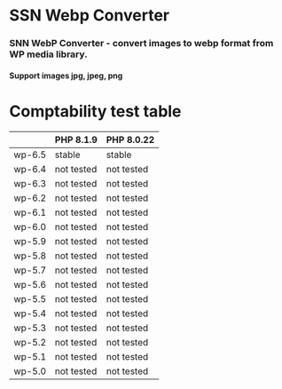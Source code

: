 # SSN Webp Converter

### SNN WebP Converter - convert images to webp format from WP media library.
#### Support images jpg, jpeg, png


# Comptability test table
|           | PHP 8.1.9  | PHP 8.0.22 |
|-----------|------------|------------|
| wp-6.5    | stable     | stable     |
| wp-6.4    | not tested | not tested |
| wp-6.3    | not tested | not tested |
| wp-6.2    | not tested | not tested |
| wp-6.1    | not tested | not tested |
| wp-6.0    | not tested | not tested |
| wp-5.9    | not tested | not tested |
| wp-5.8    | not tested | not tested |
| wp-5.7    | not tested | not tested |
| wp-5.6    | not tested | not tested |
| wp-5.5    | not tested | not tested |
| wp-5.4    | not tested | not tested |
| wp-5.3    | not tested | not tested |
| wp-5.2    | not tested | not tested |
| wp-5.1    | not tested | not tested |
| wp-5.0    | not tested | not tested |